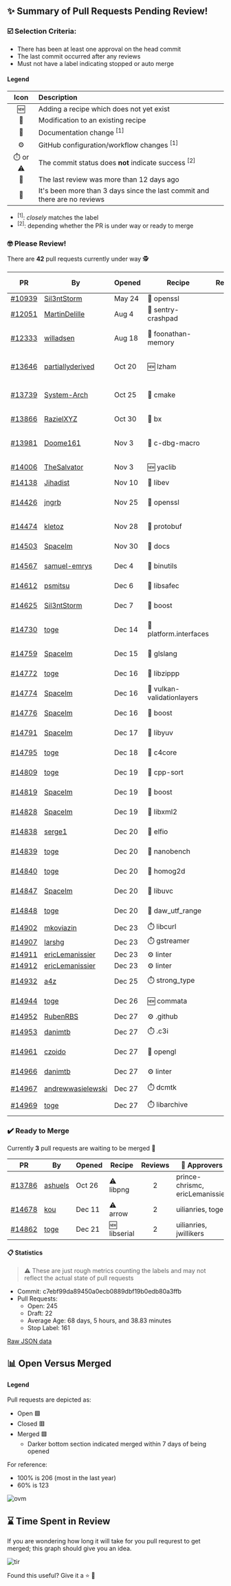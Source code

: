 ## :sparkles: Summary of Pull Requests Pending Review!

### :ballot_box_with_check: Selection Criteria:

- There has been at least one approval on the head commit
- The last commit occurred after any reviews
- Must not have a label indicating stopped or auto merge

#### Legend

Icon | Description
:---:|:---
:new: | Adding a recipe which does not yet exist 
:memo: | Modification to an existing recipe 
:green_book: | Documentation change <sup>[1]</sup> 
:gear: | GitHub configuration/workflow changes <sup>[1]</sup>
:stopwatch: or :warning: | The commit status does **not** indicate success <sup>[2]</sup> 
:bell: | The last review was more than 12 days ago 
:eyes: | It's been more than 3 days since the last commit and there are no reviews 

- <sup>[1]</sup>: _closely_ matches the label
- <sup>[2]</sup>: depending whether the PR is under way or ready to merge

### :nerd_face: Please Review! 

There are **42** pull requests currently under way :detective:

PR | By | Opened | Recipe | Reviews | Last | :stop_sign: Blockers | :star2: Approvers
:---: | --- | --- | --- | :---: | --- | --- | ---
[#10939](https://github.com/conan-io/conan-center-index/pull/10939)|[Sil3ntStorm](https://github.com/Sil3ntStorm)|May 24|:memo: openssl|0|:eyes:||
[#12051](https://github.com/conan-io/conan-center-index/pull/12051)|[MartinDelille](https://github.com/MartinDelille)|Aug 4|:memo: sentry-crashpad|12|Dec 20||SpaceIm
[#12333](https://github.com/conan-io/conan-center-index/pull/12333)|[willadsen](https://github.com/willadsen)|Aug 18|:memo: foonathan-memory|3|Oct 15 :bell:||SSE4
[#13646](https://github.com/conan-io/conan-center-index/pull/13646)|[partiallyderived](https://github.com/partiallyderived)|Oct 20|:new: lzham|1|Dec 13 :bell:||
[#13739](https://github.com/conan-io/conan-center-index/pull/13739)|[System-Arch](https://github.com/System-Arch)|Oct 25|:memo: cmake|41|Dec 12 :bell:||
[#13866](https://github.com/conan-io/conan-center-index/pull/13866)|[RazielXYZ](https://github.com/RazielXYZ)|Oct 30|:memo: bx|7|Dec 20||prince-chrismc
[#13981](https://github.com/conan-io/conan-center-index/pull/13981)|[Doome161](https://github.com/Doome161)|Nov 3|:memo: c-dbg-macro|3|Nov 23 :bell:||
[#14006](https://github.com/conan-io/conan-center-index/pull/14006)|[TheSalvator](https://github.com/TheSalvator)|Nov 3|:new: yaclib|21|Dec 27||prince-chrismc
[#14138](https://github.com/conan-io/conan-center-index/pull/14138)|[Jihadist](https://github.com/Jihadist)|Nov 10|:memo: libev|0|:eyes:||
[#14426](https://github.com/conan-io/conan-center-index/pull/14426)|[jngrb](https://github.com/jngrb)|Nov 25|:memo: openssl|1|Nov 25 :bell:||
[#14474](https://github.com/conan-io/conan-center-index/pull/14474)|[kletoz](https://github.com/kletoz)|Nov 28|:memo: protobuf|3|Dec 20||
[#14503](https://github.com/conan-io/conan-center-index/pull/14503)|[SpaceIm](https://github.com/SpaceIm)|Nov 30|:green_book: docs|14|Dec 27||SSE4
[#14567](https://github.com/conan-io/conan-center-index/pull/14567)|[samuel-emrys](https://github.com/samuel-emrys)|Dec 4|:memo: binutils|1|Dec 5 :bell:||jwillikers
[#14612](https://github.com/conan-io/conan-center-index/pull/14612)|[psmitsu](https://github.com/psmitsu)|Dec 6|:memo: libsafec|3|Dec 19||jwillikers
[#14625](https://github.com/conan-io/conan-center-index/pull/14625)|[Sil3ntStorm](https://github.com/Sil3ntStorm)|Dec 7|:memo: boost|1|Dec 27||uilianries
[#14730](https://github.com/conan-io/conan-center-index/pull/14730)|[toge](https://github.com/toge)|Dec 14|:memo: platform.interfaces|3|Dec 15 :bell:||uilianries
[#14759](https://github.com/conan-io/conan-center-index/pull/14759)|[SpaceIm](https://github.com/SpaceIm)|Dec 15|:memo: glslang|1|Dec 16||uilianries
[#14772](https://github.com/conan-io/conan-center-index/pull/14772)|[toge](https://github.com/toge)|Dec 16|:memo: libzippp|1|Dec 19||uilianries
[#14774](https://github.com/conan-io/conan-center-index/pull/14774)|[SpaceIm](https://github.com/SpaceIm)|Dec 16|:memo: vulkan-validationlayers|1|Dec 19||uilianries
[#14776](https://github.com/conan-io/conan-center-index/pull/14776)|[SpaceIm](https://github.com/SpaceIm)|Dec 16|:memo: boost|1|Dec 16||jwillikers
[#14791](https://github.com/conan-io/conan-center-index/pull/14791)|[SpaceIm](https://github.com/SpaceIm)|Dec 17|:memo: libyuv|2|Dec 21||uilianries
[#14795](https://github.com/conan-io/conan-center-index/pull/14795)|[toge](https://github.com/toge)|Dec 18|:memo: c4core|1|Dec 19||uilianries
[#14809](https://github.com/conan-io/conan-center-index/pull/14809)|[toge](https://github.com/toge)|Dec 19|:memo: cpp-sort|3|Dec 21||uilianries
[#14819](https://github.com/conan-io/conan-center-index/pull/14819)|[SpaceIm](https://github.com/SpaceIm)|Dec 19|:memo: boost|3|Dec 19||jwillikers
[#14828](https://github.com/conan-io/conan-center-index/pull/14828)|[SpaceIm](https://github.com/SpaceIm)|Dec 19|:memo: libxml2|1|Dec 19||jwillikers
[#14838](https://github.com/conan-io/conan-center-index/pull/14838)|[serge1](https://github.com/serge1)|Dec 20|:memo: elfio|1|Dec 21||
[#14839](https://github.com/conan-io/conan-center-index/pull/14839)|[toge](https://github.com/toge)|Dec 20|:memo: nanobench|1|Dec 21||uilianries
[#14840](https://github.com/conan-io/conan-center-index/pull/14840)|[toge](https://github.com/toge)|Dec 20|:memo: homog2d|1|Dec 21||uilianries
[#14847](https://github.com/conan-io/conan-center-index/pull/14847)|[SpaceIm](https://github.com/SpaceIm)|Dec 20|:memo: libuvc|1|Dec 21||uilianries
[#14848](https://github.com/conan-io/conan-center-index/pull/14848)|[toge](https://github.com/toge)|Dec 20|:memo: daw_utf_range|1|Dec 21||uilianries
[#14902](https://github.com/conan-io/conan-center-index/pull/14902)|[mkoviazin](https://github.com/mkoviazin)|Dec 23|:stopwatch: libcurl|0|:eyes:||
[#14907](https://github.com/conan-io/conan-center-index/pull/14907)|[larshg](https://github.com/larshg)|Dec 23|:stopwatch: gstreamer|0|:eyes:||
[#14911](https://github.com/conan-io/conan-center-index/pull/14911)|[ericLemanissier](https://github.com/ericLemanissier)|Dec 23|:gear: linter|0|:eyes:||
[#14912](https://github.com/conan-io/conan-center-index/pull/14912)|[ericLemanissier](https://github.com/ericLemanissier)|Dec 23|:gear: linter|0|:eyes:||
[#14932](https://github.com/conan-io/conan-center-index/pull/14932)|[a4z](https://github.com/a4z)|Dec 25|:stopwatch: strong_type|1|Dec 27||
[#14944](https://github.com/conan-io/conan-center-index/pull/14944)|[toge](https://github.com/toge)|Dec 26|:new: commata|1|Dec 27||uilianries
[#14952](https://github.com/conan-io/conan-center-index/pull/14952)|[RubenRBS](https://github.com/RubenRBS)|Dec 27|:gear: .github|0|||
[#14953](https://github.com/conan-io/conan-center-index/pull/14953)|[danimtb](https://github.com/danimtb)|Dec 27|:stopwatch: .c3i|1|Dec 27||uilianries
[#14961](https://github.com/conan-io/conan-center-index/pull/14961)|[czoido](https://github.com/czoido)|Dec 27|:memo: opengl|1|Dec 27||uilianries
[#14966](https://github.com/conan-io/conan-center-index/pull/14966)|[danimtb](https://github.com/danimtb)|Dec 27|:gear: linter|1|Dec 27||uilianries
[#14967](https://github.com/conan-io/conan-center-index/pull/14967)|[andrewwasielewski](https://github.com/andrewwasielewski)|Dec 27|:stopwatch: dcmtk|0|:eyes:||
[#14969](https://github.com/conan-io/conan-center-index/pull/14969)|[toge](https://github.com/toge)|Dec 27|:stopwatch: libarchive|1|Dec 27||jwillikers


### :heavy_check_mark: Ready to Merge 

Currently **3** pull requests are waiting to be merged :tada:


PR | By | Opened | Recipe | Reviews | :star2: Approvers
:---: | --- | --- | --- | :---: | ---
[#13786](https://github.com/conan-io/conan-center-index/pull/13786)|[ashuels](https://github.com/ashuels)|Oct 26|:warning: libpng|2|prince-chrismc, ericLemanissier
[#14678](https://github.com/conan-io/conan-center-index/pull/14678)|[kou](https://github.com/kou)|Dec 11|:warning: arrow|2|uilianries, toge
[#14862](https://github.com/conan-io/conan-center-index/pull/14862)|[toge](https://github.com/toge)|Dec 21|:new: libserial|2|uilianries, jwillikers


#### :clipboard: Statistics

> :warning: These are just rough metrics counting the labels and may not reflect the actual state of pull requests

- Commit: c7ebf99da89450a0ecb0889dbf19b0edb80a3ffb
- Pull Requests:
	- Open: 245
	- Draft: 22
	- Average Age: 68 days, 5 hours, and 38.83 minutes
	- Stop Label: 161
	

[Raw JSON data](https://raw.githubusercontent.com/prince-chrismc/conan-center-index-pending-review/raw-data/pending-review.json)

## :bar_chart: Open Versus Merged

#### Legend

Pull requests are depicted as:

- Open  :green_square:
- Closed :red_square:
- Merged :purple_square:
  - Darker bottom section indicated merged within 7 days of being opened

For reference:

- 100% is 206 (most in the last year)
- 60% is 123

![ovm](https://github.com/prince-chrismc/conan-center-index-pending-review/blob/raw-data/open-versus-merged.gif?raw=true)

## :hourglass: Time Spent in Review

If you are wondering how long it will take for you pull requrest to get merged; this graph should give you an idea.

![tir](https://github.com/prince-chrismc/conan-center-index-pending-review/blob/raw-data/time-in-review.png?raw=true)

Found this useful? Give it a :star: :pray:
	